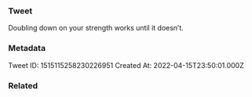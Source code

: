 ### Tweet
Doubling down on your strength works until it doesn’t.

### Metadata
Tweet ID: 1515115258230226951
Created At: 2022-04-15T23:50:01.000Z

### Related

